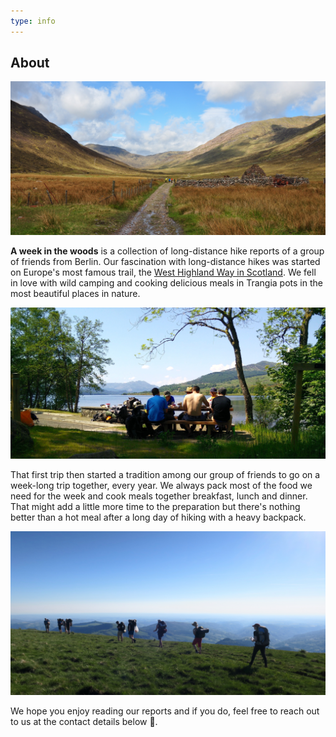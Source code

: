 ```yaml
---
type: info
---
```


## About

![Valley on the West Highland Way](./images/valley-west-highland-way.jpg)

**A week in the woods** is a collection of long-distance hike reports of a group of friends from Berlin. Our fascination with long-distance hikes was started on Europe's most famous trail, the [West Highland Way in Scotland](/scotland/west-highland-way). We fell in love with wild camping and cooking delicious meals in Trangia pots in the most beautiful places in nature.

![Eating in the best locations](./images/eating-in-the-best-locations.jpg)

That first trip then started a tradition among our group of friends to go on a week-long trip together, every year. We always pack most of the food we need for the week and cook meals together breakfast, lunch and dinner. That might add a little more time to the preparation but there's nothing better than a hot meal after a long day of hiking with a heavy backpack.

![Top of the mountains Auvergne](./images/top-of-the-mountains-auvergne.jpg)

We hope you enjoy reading our reports and if you do, feel free to reach out to us at the contact details below 💌.

